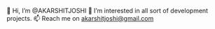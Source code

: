  👋 Hi, I’m @AKARSHITJOSHI
 👀 I’m interested in all sort of development projects.
 📫 Reach me on akarshitjoshi@gmail.com
    

